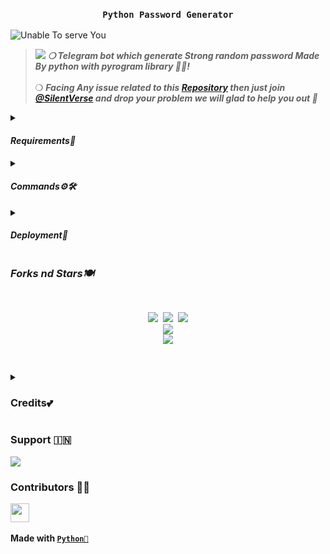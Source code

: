 <h3 align="center"><strong><code>Python Password Generator</code></strong></h3>

<img src="https://github.com/ItsmeHyper13/Random-PassGen/blob/sree/resources/sree.gif" alt="Unable To serve You">

<blockquote><img src="https://readme-typing-svg.herokuapp.com?duration=3000&color=00FF09&background=7F808800&multiline=true&height=100&lines=%E2%80%A2%E2%80%A2Random+Password+Generator+%F0%9F%8F%93%E2%80%A2%E2%80%A2++;%E2%9E%A5+Made+By+Python%F0%9F%90%8D+On+Pyrogram;Library!+%F0%9F%8E%80">
<strong><i>❍&nbsp;Telegram bot which generate Strong random password Made By python with pyrogram library 💫💝!</i></strong><br><br>
❍&nbsp;<strong><i>Facing Any issue related to this <a href="https://github.com/ItsmeHyper13/Random-PassGen">Repository</a> then just join <a href="https://t.me/SilentVerse">@SilentVerse</a> and drop your problem we will glad to help you out 💫</i></strong>
</blockquote>
<p>
<details>
<summary><h4><strong><i>Requirements🎀</i></strong></h4></summary>
❍ <code>API_ID</code><br>
&nbsp;&nbsp;&nbsp;&nbsp;&nbsp;&nbsp;&nbsp;&nbsp;➥ <strong>Get it from</strong> <a href="https://my.telegram.org/auth"><code>HERE!</code></a><br>
❍ <code>API_HASH</code><br>
&nbsp;&nbsp;&nbsp;&nbsp;&nbsp;&nbsp;&nbsp;&nbsp;➥ <strong>Get it from</strong> <a href="https://my.telegram.org/auth"><code>HERE!</code></a><br>
❍ <code>BOT_TOKEN</code><br>
&nbsp;&nbsp;&nbsp;&nbsp;&nbsp;&nbsp;&nbsp;&nbsp;➥ <strong>Get it from</strong> <a href="https://t.me/Botfather"><code>@BOTFATHER</code></a>
</details><details>
<summary><h4><strong><i>Commands⚙️🛠️</i></strong></h4></summary>
&nbsp;◍&nbsp;<code>/ping</code>&nbsp;:&nbsp;<strong>To Check Bot Ping Status.</strong><br>
&nbsp;◍&nbsp;<code>/pgen</code>&nbsp;:&nbsp;<strong>Generate Password in bot's Pm.</strong><br>
&nbsp;◍&nbsp;<code>/sgen</code>&nbsp;:&nbsp;<strong>Generate Password in any Group.</strong><br>
&nbsp;◍&nbsp;<code>/repo</code>&nbsp;:&nbsp;<strong>To Get Bot's Source Code.</strong>
</details><details>
<summary><h4><strong><i>Deployment🚀</i></strong></h4></summary>
<details><summary><strong>❍&nbsp;Deploy To <a href="https://dashboard.heroku.com/"><code>Heroku🌼</code></a></strong></summary>
<blockquote><strong>Hey You can deploy this bot on <code>Heroku</code> very easly from here!!</strong><br><br>
<a href="https://heroku.com/deploy?template=https://github.com/hx0074/RandomPassword"><img src="https://img.shields.io/badge/Deploy%20To%20Heroku-black?style=for-the-badge&logo=heroku" width="200""/></a>
</blockquote> 
</details>
<details><summary><strong>❍&nbsp;Deploy On <a href="https://cloud.okteto.com/"><code>Okteto👀</code></a></strong></summary>
<blockquote><strong>Hey You can deploy this bot on <code>Okteto</code> very easly from here!!</strong><br><br>
<a href="https://cloud.okteto.com/deploy?repository=https://github.com/ItsmeHyper13/Radndom-PassGen"><img src="https://img.shields.io/badge/Deploy_To_Okteto%20%20-black?style=for-the-badge&logo=Okteto" width="200"/></a>
</blockquote>
</details>
<details><summary><strong>❍&nbsp;Deploy On <a href="https://termux.com/"><code>Termux⚙️</code></a></strong></summary>
<blockquote><strong>Hey You can deploy this bot on <code>Termux</code> very easly Just follow the steps!!&nbsp;[Caution bot will stop once u kill the terminal]</strong><br><br>
&nbsp;1.&nbsp;Download Termux From <a href="https://f-droid.org/repo/com.termux_118.apk"><code>HERE!</code></a><br>
&nbsp;2.&nbsp;Now Install all important packages which given Below!<br><br>
<code>apt update && apt upgrade -y</code><br>
<code>pkg install git -y</code><br>
<code>pkg install python3</code><br>
<code>pip install pyrogram</code><br>
<code>git clone [your <a href="https://github.com/ItsmeHyper13/Random-PassGen/fork">forked repo</a>] </code><br>
<code>cd Random-PassGen</code>&nbsp; or <code>cd Your directory name</code><br>
<code>pip3 install --upgrade pip setuptools</code><br>
<code>pip install -U -r requirements.txt</code><br>
<code>nano config.py</code><br>
<p><i>❍ Now add your <code>BOT_TOKEN</code>&nbsp;and&nbsp;<code>BOT_USERNAME</code></i></p><br>
<p>❍ Save that file and run&nbsp;<code>python3 main.py</code></p><br><br>
<strong>❍ 2nd way here!! </strong><br><br>
<code>apt update && apt upgrade -y && pkg install git -y && pkg install python3 && pip install pyrogram && git clone https://github.com/ItsmeHyper13/Random-PassGen && cd Random-PassGen && pip3 install --upgrade pip setuptools && pip install -U -r requirements.txt && nano config.py</code><br><br>
<strong>After Doing this Just Save and run <code>python3 main.py</code></strong>
<p>Enjoy! 🚀 💫</p>
</blockquote>
</details>
<details><summary><strong>❍&nbsp;Deploy On <a href="https://en.m.wikipedia.org/wiki/Virtual_private_server"><code>VPS🛠️</code></a></strong></summary>
<blockquote><strong>Hey You can deploy this bot on <code>VPS</code> very easly Just follow the steps!!</strong><br><br>
&nbsp;1.&nbsp;Setup Your <code>VPS</code>&nbsp;First!<br>

```sh
git clone <forked repo> # git clone https://github.com/ItsmeHyper13/Random-PassGen
cd Random-PassGen or cd Your directory name
pip3 install --upgrade pip setuptools
pip install -U -r requirements.txt
nano config.py #Now add your BOT_TOKEN and BOT_USERNAME
python3 main.py #Save that file and run it
```

<p>Enjoy! 🚀 💫</p>
</blockquote>
</details>
</details>
</p>
<p>
<h3><strong><i>Forks nd Stars🍽️</i></strong></h3>
<pre>
<p align="center">
<img src="https://img.shields.io/github/license/ItsmeHyper13/Random-PassGen.svg"> <img src="https://img.shields.io/github/forks/ItsmeHyper13/Random-PassGen.svg"> <img src="https://img.shields.io/github/stars/ItsmeHyper13/Random-PassGen.svg">
<a href="https://github.com/ItsmeHyper13/Random-PassGen"><img src="https://github-readme-stats.vercel.app/api/pin/?username=ItsmeHyper13&repo=Random-PassGen&theme=blue-green"></a>
<a href="https://github.com/ItsmeHyper13/Random-PassGen/fork"><img src="https://img.shields.io/badge/Fork%20PasswordGen%20Bot-black?style=for-the-badge&logo=github"></a>
</P>
</pre>
</p>
<p>
<details>
<summary><h3><strong>Credits💕</strong></h3></summary>
<strong>All credit Goes To</strong>&nbsp;<code><a href="https://t.me/HYPER_AD13">{🇮🇳} 𝙷𝚈𝙿𝙴𝚁 𝙺𝙸𝙽𝙶</a></code><br>
<code>Telegram:- <a href="https://t.me/ShiningOff">@ShiningOff</a> | <a href="https://t.me/HeheReflex">@HeheReflex</a></code><br>
<code>Github:- <a href="https://github.com/ItsmeHyper13">ItsmeHyper13</a></code><br>
</details>
</p>

<p><h3><strong>Support 🇮🇳</strong></h3>
<a href="https://t.me/SilentVerse"><img src="https://img.shields.io/badge/Support%20%20Group-black?style=for-the-badge&logo=telegram"></a>
</p>

<p><h3><strong>Contributors 👩‍💻</strong></h3>
<a href = "https://github.com/ItsmeHyper13/Random-PassGen/graphs/contributors">
<img src = "https://contrib.rocks/image?repo=ItsmeHyper13/Random-PassGen" height="30px"/>
</a><br><br>
<strong>Made with <a href="https://python.org"><code>Python🐍</code></a></strong>
</p>

